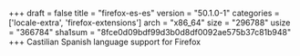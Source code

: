 +++
draft = false
title = "firefox-es-es"
version = "50.1.0-1"
categories = ['locale-extra', 'firefox-extensions']
arch = "x86_64"
size = "296788"
usize = "366784"
sha1sum = "8fce0d09bdf99d3b0d8df0092ae575b37c81b948"
+++
Castilian Spanish language support for Firefox